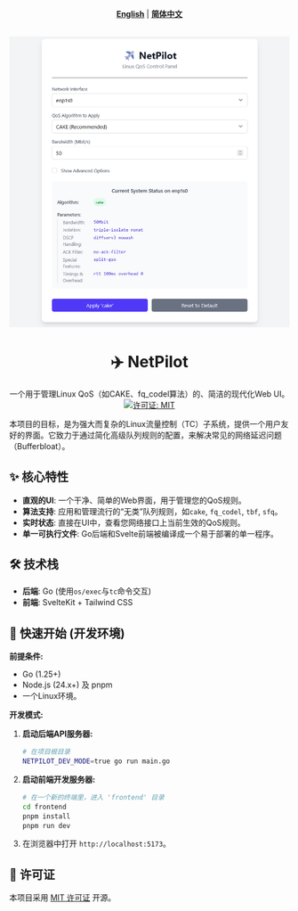 <div align="center">

**[English](README.md)** | **[简体中文](README.zh-CN.md)**

</div>

<br>

<div align="center">
  <img src="docs/images/netpilot-ui.png" alt="NetPilot UI 截图" width="1000">
</div>

<h1 align="center">✈️ NetPilot</h1>

<p align="center">
  一个用于管理Linux QoS（如CAKE、fq_codel算法）的、简洁的现代化Web UI。
  <br>
  <a href="LICENSE">
    <img src="https://img.shields.io/badge/License-MIT-blue.svg" alt="许可证: MIT">
  </a>
</p>

本项目的目标，是为强大而复杂的Linux流量控制（TC）子系统，提供一个用户友好的界面。它致力于通过简化高级队列规则的配置，来解决常见的网络延迟问题（Bufferbloat）。

## ✨ 核心特性

*   **直观的UI**: 一个干净、简单的Web界面，用于管理您的QoS规则。
*   **算法支持**: 应用和管理流行的“无类”队列规则，如`cake`, `fq_codel`, `tbf`, `sfq`。
*   **实时状态**: 直接在UI中，查看您网络接口上当前生效的QoS规则。
*   **单一可执行文件**: Go后端和Svelte前端被编译成一个易于部署的单一程序。

## 🛠️ 技术栈

*   **后端**: Go (使用`os/exec`与`tc`命令交互)
*   **前端**: SvelteKit + Tailwind CSS

## 🚀 快速开始 (开发环境)

**前提条件:**
*   Go (1.25+)
*   Node.js (24.x+) 及 pnpm
*   一个Linux环境。

**开发模式:**
1.  **启动后端API服务器:**
    ```bash
    # 在项目根目录
    NETPILOT_DEV_MODE=true go run main.go
    ```
2.  **启动前端开发服务器:**
    ```bash
    # 在一个新的终端里，进入 'frontend' 目录
    cd frontend
    pnpm install
    pnpm run dev
    ```
3.  在浏览器中打开 `http://localhost:5173`。

## 📜 许可证

本项目采用 [MIT 许可证](LICENSE) 开源。